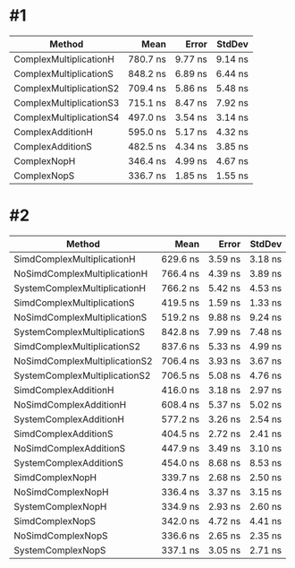 #1
======
| Method                  | Mean     | Error   | StdDev  |
|------------------------ |---------:|--------:|--------:|
| ComplexMultiplicationH  | 780.7 ns | 9.77 ns | 9.14 ns |
| ComplexMultiplicationS  | 848.2 ns | 6.89 ns | 6.44 ns |
| ComplexMultiplicationS2 | 709.4 ns | 5.86 ns | 5.48 ns |
| ComplexMultiplicationS3 | 715.1 ns | 8.47 ns | 7.92 ns |
| ComplexMultiplicationS4 | 497.0 ns | 3.54 ns | 3.14 ns |
| ComplexAdditionH        | 595.0 ns | 5.17 ns | 4.32 ns |
| ComplexAdditionS        | 482.5 ns | 4.34 ns | 3.85 ns |
| ComplexNopH             | 346.4 ns | 4.99 ns | 4.67 ns |
| ComplexNopS             | 336.7 ns | 1.85 ns | 1.55 ns |

#2
======
| Method                        | Mean     | Error   | StdDev  |
|------------------------------ |---------:|--------:|--------:|
| SimdComplexMultiplicationH    | 629.6 ns | 3.59 ns | 3.18 ns |
| NoSimdComplexMultiplicationH  | 766.4 ns | 4.39 ns | 3.89 ns |
| SystemComplexMultiplicationH  | 766.2 ns | 5.42 ns | 4.53 ns |
| SimdComplexMultiplicationS    | 419.5 ns | 1.59 ns | 1.33 ns |
| NoSimdComplexMultiplicationS  | 519.2 ns | 9.88 ns | 9.24 ns |
| SystemComplexMultiplicationS  | 842.8 ns | 7.99 ns | 7.48 ns |
| SimdComplexMultiplicationS2   | 837.6 ns | 5.33 ns | 4.99 ns |
| NoSimdComplexMultiplicationS2 | 706.4 ns | 3.93 ns | 3.67 ns |
| SystemComplexMultiplicationS2 | 706.5 ns | 5.08 ns | 4.76 ns |
| SimdComplexAdditionH          | 416.0 ns | 3.18 ns | 2.97 ns |
| NoSimdComplexAdditionH        | 608.4 ns | 5.37 ns | 5.02 ns |
| SystemComplexAdditionH        | 577.2 ns | 3.26 ns | 2.54 ns |
| SimdComplexAdditionS          | 404.5 ns | 2.72 ns | 2.41 ns |
| NoSimdComplexAdditionS        | 447.9 ns | 3.49 ns | 3.10 ns |
| SystemComplexAdditionS        | 454.0 ns | 8.68 ns | 8.53 ns |
| SimdComplexNopH               | 339.7 ns | 2.68 ns | 2.50 ns |
| NoSimdComplexNopH             | 336.4 ns | 3.37 ns | 3.15 ns |
| SystemComplexNopH             | 334.9 ns | 2.93 ns | 2.60 ns |
| SimdComplexNopS               | 342.0 ns | 4.72 ns | 4.41 ns |
| NoSimdComplexNopS             | 336.6 ns | 2.65 ns | 2.35 ns |
| SystemComplexNopS             | 337.1 ns | 3.05 ns | 2.71 ns |
